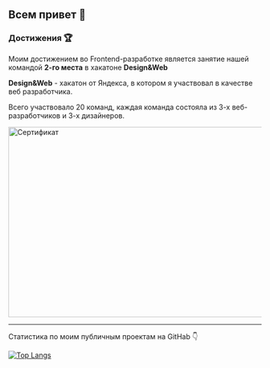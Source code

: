 ## Всем привет 👋

### Достижения &#127942;

Моим достижением во Frontend-разработке является занятие нашей командой __2-го места__ в хакатоне __Design&Web__

__Design&Web__ - хакатон от Яндекса, в котором я участвовал в качестве веб разработчика.

Всего участвовало 20 команд, каждая команда состояла из 3-х веб-разработчиков и 3-х дизайнеров.

<img alt="Сертификат" src="https://github.com/NikolayDolgov/NikolayDolgov/blob/main/Николай%20Долгов.png" width="545" height="379">

__________________________________

Статистика по моим публичным проектам на GitHab 👇

[![Top Langs](https://github-readme-stats.vercel.app/api/top-langs/?username=NikolayNT)](https://github.com/anuraghazra/github-readme-stats)
